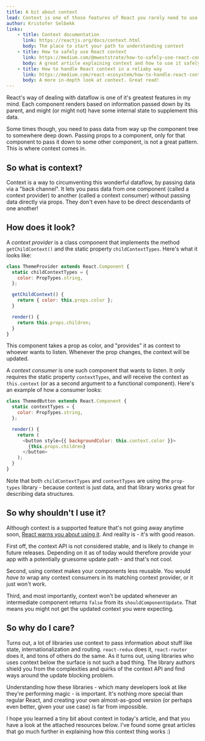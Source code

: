 ```yaml
---
title: A bit about context
lead: Context is one of those features of React you rarely need to use - but understanding what it is and how it works makes you a much better developer!
author: Kristofer Selbekk
links:
    - title: Context documentation
      link: https://reactjs.org/docs/context.html
      body: The place to start your path to understanding context
    - title: How to safely use React context
      link: https://medium.com/@mweststrate/how-to-safely-use-react-context-b7e343eff076
      body: A great article explaining context and how to use it safely
    - title: How to handle React context in a reliaby way
      link: https://medium.com/react-ecosystem/how-to-handle-react-context-a7592dfdcbc
      body: A more in-depth look at context. Great read!
---
```


React's way of dealing with dataflow is one of it's greatest features in my mind. Each component renders based on
information passed down by its parent, and might (or might not) have some internal state to supplement this data.

Some times though, you need to pass data from way up the component tree to somewhere deep down. Passing props to a
component, only for that component to pass it down to some other component, is not a great pattern. This is where
context comes in.

## So what is context?

Context is a way to circumventing this wonderful dataflow, by passing data via a "back channel". It lets you pass data
from one component (called a context provider) to another (called a context consumer) without passing data directly
via props. They don't even have to be direct descendants of one another!

## How does it look?

A _context provider_ is a class component that implements the method `getChildContext()` and the static property
`childContextTypes`. Here's what it looks like:

```javascript
class ThemeProvider extends React.Component {
  static childContextTypes = {
    color: PropTypes.string,
  };

  getChildContext() {
    return { color: this.props.color };
  }

  render() {
    return this.props.children;
  }
}
```

This component takes a prop as color, and "provides" it as context to whoever wants to listen. Whenever the prop
changes, the context will be updated.

A _context consumer_ is one such component that wants to listen. It only requires the static property `contextTypes`,
and will receive the context as `this.context` (or as a second argument to a functional component). Here's an example
of how a consumer looks:

```javascript
class ThemedButton extends React.Component {
  static contextTypes = {
    color: PropTypes.string,
  };

  render() {
    return (
      <button style={{ backgroundColor: this.context.color }}>
        {this.props.children}
      </button>
    );
  }
}
```

Note that both `childContextTypes` and `contextTypes` are using the `prop-types` library - because context is
just data, and that library works great for describing data structures.

## So why shouldn't I use it?

Although context is a supported feature that's not going away anytime soon, [React warns you about using
it](https://reactjs.org/docs/context.html#why-not-to-use-context). And reality is - it's with good reason.

First off, the context API is not considered stable, and is likely to change in future releases. Depending on it as of
today would therefore provide your app with a potentially gruesome update path - and that's not cool.

Second, using context makes your components less reusable. You would _have to_ wrap any context consumers in its
matching context provider, or it just won't work.

Third, and most importantly, context won't be updated whenever an intermediate component returns `false` from its
`shouldComponentUpdate`. That means you might not get the updated context you were expecting.

## So why do I care?

Turns out, a lot of libraries use context to pass information about stuff like state, internationalization and routing.
`react-redux` does it, `react-router` does it, and tons of others do the same. As it turns out, using libraries
who uses context below the surface is not such a bad thing. The library authors shield you from the complexities and
quirks of the context API and find ways around the update blocking problem.

Understanding how these libraries - which many developers look at like they're performing magic - is important. It's
nothing more special than regular React, and creating your own almost-as-good version (or perhaps even better, given
your use case) is far from impossible.

I hope you learned a tiny bit about context in today's article, and that you have a look at the attached resources
below. I've found some great articles that go much further in explaining how this context thing works :)

